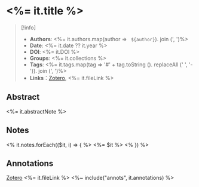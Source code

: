 # <%= it.title %>

>[!info] 
>- **Authors**: <%= it.authors.map(author => ` ${author}`). join (', ')%>
>- **Date**: <%= it.date ?? it.year %>
>- **DOI**: <%= it.DOI %>
>- **Groups**: <%= it.collections %>
>- **Tags**: <%= it.tags.map(tag => '#' + tag.toString (). replaceAll (' ', '-')). join (', ')%>
>- **Links**：[Zotero](<%= it.backlink %>), <%= it.fileLink %>

## Abstract

<%= it.abstractNote %>

## Notes

<% it.notes.forEach(($it, i) => { %>
  <%= $it %>
<% }) %>

## Annotations

[Zotero](<%= it.backlink %>) <%= it.fileLink %>
<%~ include("annots", it.annotations) %>